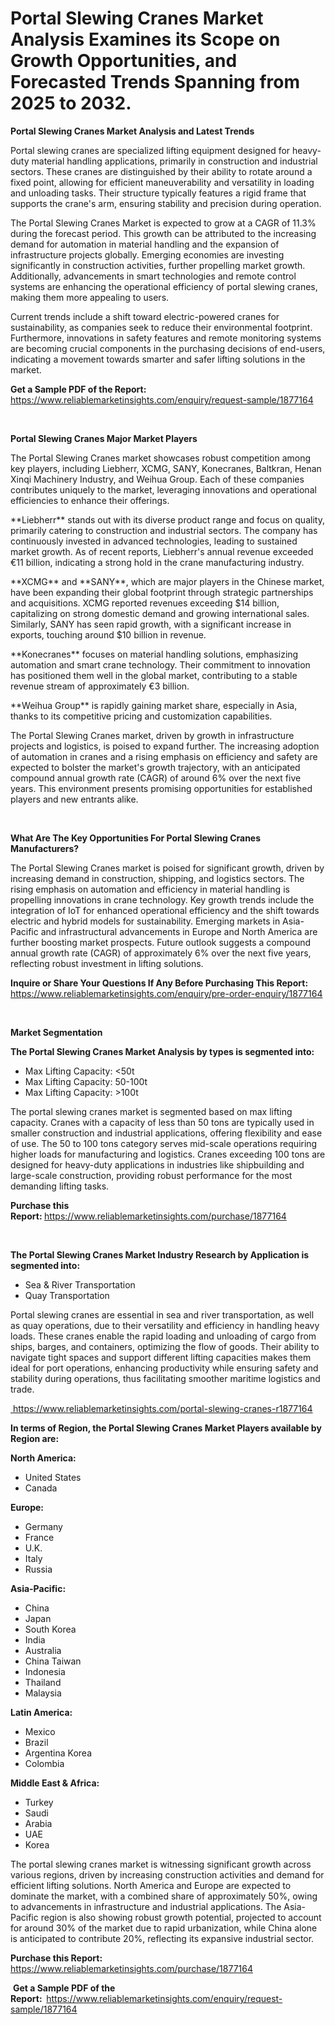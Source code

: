 <p><h1>Portal Slewing Cranes Market Analysis Examines its Scope on Growth Opportunities, and Forecasted Trends Spanning from 2025 to 2032.</h1></p><p><strong>Portal Slewing Cranes Market Analysis and Latest Trends</strong></p>
<p><p>Portal slewing cranes are specialized lifting equipment designed for heavy-duty material handling applications, primarily in construction and industrial sectors. These cranes are distinguished by their ability to rotate around a fixed point, allowing for efficient maneuverability and versatility in loading and unloading tasks. Their structure typically features a rigid frame that supports the crane's arm, ensuring stability and precision during operation.</p><p>The Portal Slewing Cranes Market is expected to grow at a CAGR of 11.3% during the forecast period. This growth can be attributed to the increasing demand for automation in material handling and the expansion of infrastructure projects globally. Emerging economies are investing significantly in construction activities, further propelling market growth. Additionally, advancements in smart technologies and remote control systems are enhancing the operational efficiency of portal slewing cranes, making them more appealing to users.</p><p>Current trends include a shift toward electric-powered cranes for sustainability, as companies seek to reduce their environmental footprint. Furthermore, innovations in safety features and remote monitoring systems are becoming crucial components in the purchasing decisions of end-users, indicating a movement towards smarter and safer lifting solutions in the market.</p></p>
<p><strong>Get a Sample PDF of the Report:&nbsp;</strong> <a href="https://www.reliablemarketinsights.com/enquiry/request-sample/1877164?utm_campaign=2638&utm_medium=2&utm_source=Github&utm_content=ia&utm_term=12042025&utm_id=portal-slewing-cranes">https://www.reliablemarketinsights.com/enquiry/request-sample/1877164</a></p>
<p>&nbsp;</p>
<p><strong>Portal Slewing Cranes Major Market Players</strong></p>
<p><p>The Portal Slewing Cranes market showcases robust competition among key players, including Liebherr, XCMG, SANY, Konecranes, Baltkran, Henan Xinqi Machinery Industry, and Weihua Group. Each of these companies contributes uniquely to the market, leveraging innovations and operational efficiencies to enhance their offerings.</p><p>**Liebherr** stands out with its diverse product range and focus on quality, primarily catering to construction and industrial sectors. The company has continuously invested in advanced technologies, leading to sustained market growth. As of recent reports, Liebherr's annual revenue exceeded €11 billion, indicating a strong hold in the crane manufacturing industry.</p><p>**XCMG** and **SANY**, which are major players in the Chinese market, have been expanding their global footprint through strategic partnerships and acquisitions. XCMG reported revenues exceeding $14 billion, capitalizing on strong domestic demand and growing international sales. Similarly, SANY has seen rapid growth, with a significant increase in exports, touching around $10 billion in revenue.</p><p>**Konecranes** focuses on material handling solutions, emphasizing automation and smart crane technology. Their commitment to innovation has positioned them well in the global market, contributing to a stable revenue stream of approximately €3 billion. </p><p>**Weihua Group** is rapidly gaining market share, especially in Asia, thanks to its competitive pricing and customization capabilities. </p><p>The Portal Slewing Cranes market, driven by growth in infrastructure projects and logistics, is poised to expand further. The increasing adoption of automation in cranes and a rising emphasis on efficiency and safety are expected to bolster the market's growth trajectory, with an anticipated compound annual growth rate (CAGR) of around 6% over the next five years. This environment presents promising opportunities for established players and new entrants alike.</p></p>
<p>&nbsp;</p>
<p><strong>What Are The Key Opportunities For Portal Slewing Cranes Manufacturers?</strong></p>
<p><p>The Portal Slewing Cranes market is poised for significant growth, driven by increasing demand in construction, shipping, and logistics sectors. The rising emphasis on automation and efficiency in material handling is propelling innovations in crane technology. Key growth trends include the integration of IoT for enhanced operational efficiency and the shift towards electric and hybrid models for sustainability. Emerging markets in Asia-Pacific and infrastructural advancements in Europe and North America are further boosting market prospects. Future outlook suggests a compound annual growth rate (CAGR) of approximately 6% over the next five years, reflecting robust investment in lifting solutions.</p></p>
<p><strong>Inquire or Share Your Questions If Any Before Purchasing This Report:</strong> <a href="https://www.reliablemarketinsights.com/enquiry/pre-order-enquiry/1877164?utm_campaign=2638&utm_medium=2&utm_source=Github&utm_content=ia&utm_term=12042025&utm_id=portal-slewing-cranes">https://www.reliablemarketinsights.com/enquiry/pre-order-enquiry/1877164</a></p>
<p>&nbsp;</p>
<p><strong>Market Segmentation</strong></p>
<p><strong>The Portal Slewing Cranes Market Analysis by types is segmented into:</strong></p>
<p><ul><li>Max Lifting Capacity: <50t</li><li>Max Lifting Capacity: 50-100t</li><li>Max Lifting Capacity: >100t</li></ul></p>
<p><p>The portal slewing cranes market is segmented based on max lifting capacity. Cranes with a capacity of less than 50 tons are typically used in smaller construction and industrial applications, offering flexibility and ease of use. The 50 to 100 tons category serves mid-scale operations requiring higher loads for manufacturing and logistics. Cranes exceeding 100 tons are designed for heavy-duty applications in industries like shipbuilding and large-scale construction, providing robust performance for the most demanding lifting tasks.</p></p>
<p><strong>Purchase this Report:&nbsp;</strong><a href="https://www.reliablemarketinsights.com/purchase/1877164?utm_campaign=2638&utm_medium=2&utm_source=Github&utm_content=ia&utm_term=12042025&utm_id=portal-slewing-cranes">https://www.reliablemarketinsights.com/purchase/1877164</a></p>
<p>&nbsp;</p>
<p><strong>The Portal Slewing Cranes Market Industry Research by Application is segmented into:</strong></p>
<p><ul><li>Sea & River Transportation</li><li>Quay Transportation</li></ul></p>
<p><p>Portal slewing cranes are essential in sea and river transportation, as well as quay operations, due to their versatility and efficiency in handling heavy loads. These cranes enable the rapid loading and unloading of cargo from ships, barges, and containers, optimizing the flow of goods. Their ability to navigate tight spaces and support different lifting capacities makes them ideal for port operations, enhancing productivity while ensuring safety and stability during operations, thus facilitating smoother maritime logistics and trade.</p></p>
<p><a href="https://www.reliablemarketinsights.com/portal-slewing-cranes-r1877164?utm_campaign=2638&utm_medium=2&utm_source=Github&utm_content=ia&utm_term=12042025&utm_id=portal-slewing-cranes">&nbsp;https://www.reliablemarketinsights.com/portal-slewing-cranes-r1877164</a></p>
<p><strong>In terms of Region, the Portal Slewing Cranes Market Players available by Region are:</strong></p>
<p>
    <p> <strong> North America: </strong>
        <ul>
            <li>United States</li>
            <li>Canada</li>
        </ul>
        </p> 
    <p> <strong> Europe: </strong>
        <ul>
            <li>Germany</li>
            <li>France</li>
            <li>U.K.</li>
            <li>Italy</li>
            <li>Russia</li>
        </ul>
        </p> 
    <p> <strong> Asia-Pacific: </strong>
        <ul>
            <li>China</li>
            <li>Japan</li>
            <li>South Korea</li>
            <li>India</li>
            <li>Australia</li>
            <li>China Taiwan</li>
            <li>Indonesia</li>
            <li>Thailand</li>
            <li>Malaysia</li>
        </ul>
        </p> 
    <p> <strong> Latin America: </strong>
        <ul>
            <li>Mexico</li>
            <li>Brazil</li>
            <li>Argentina Korea</li>
            <li>Colombia</li>
        </ul>
        </p> 
    <p> <strong> Middle East & Africa: </strong>
        <ul>
            <li>Turkey</li>
            <li>Saudi</li>
            <li>Arabia</li>
            <li>UAE</li>
            <li>Korea</li>
        </ul>
    </p>
    </p>
<p><p>The portal slewing cranes market is witnessing significant growth across various regions, driven by increasing construction activities and demand for efficient lifting solutions. North America and Europe are expected to dominate the market, with a combined share of approximately 50%, owing to advancements in infrastructure and industrial applications. The Asia-Pacific region is also showing robust growth potential, projected to account for around 30% of the market due to rapid urbanization, while China alone is anticipated to contribute 20%, reflecting its expansive industrial sector.</p></p>
<p><strong>Purchase this Report: </strong><a href="https://www.reliablemarketinsights.com/purchase/1877164?utm_campaign=2638&utm_medium=2&utm_source=Github&utm_content=ia&utm_term=12042025&utm_id=portal-slewing-cranes">https://www.reliablemarketinsights.com/purchase/1877164</a></p>
<p>&nbsp;<strong>Get a Sample PDF of the Report:&nbsp;&nbsp;</strong><a href="https://www.reliablemarketinsights.com/enquiry/request-sample/1877164?utm_campaign=2638&utm_medium=2&utm_source=Github&utm_content=ia&utm_term=12042025&utm_id=portal-slewing-cranes">https://www.reliablemarketinsights.com/enquiry/request-sample/1877164</a></p>
<p><strong></strong></p>
<p><p></p><p></p><p></p></p>